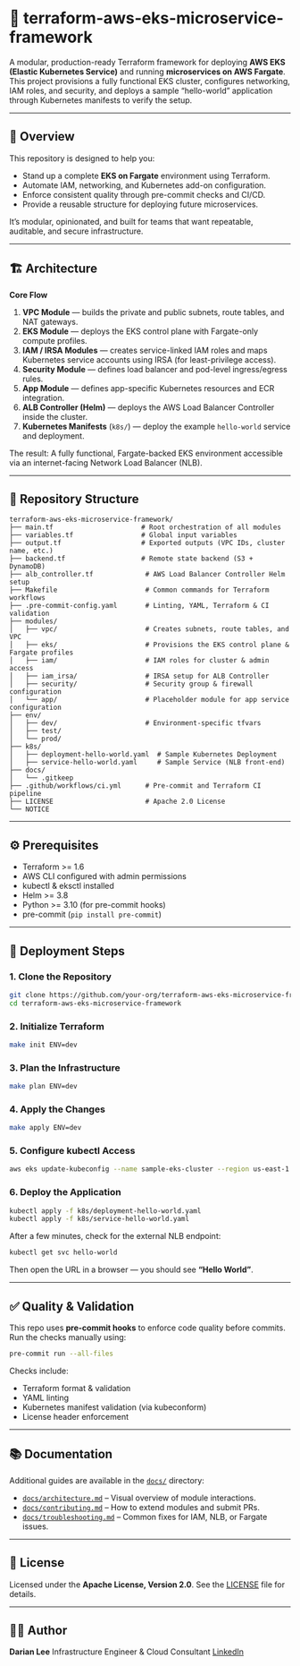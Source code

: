 # 🚀 terraform-aws-eks-microservice-framework

A modular, production-ready Terraform framework for deploying **AWS EKS (Elastic Kubernetes Service)** and running **microservices on AWS Fargate**.
This project provisions a fully functional EKS cluster, configures networking, IAM roles, and security, and deploys a sample “hello-world” application through Kubernetes manifests to verify the setup.

---

## 🧠 Overview

This repository is designed to help you:
- Stand up a complete **EKS on Fargate** environment using Terraform.
- Automate IAM, networking, and Kubernetes add-on configuration.
- Enforce consistent quality through pre-commit checks and CI/CD.
- Provide a reusable structure for deploying future microservices.

It’s modular, opinionated, and built for teams that want repeatable, auditable, and secure infrastructure.

---

## 🏗️ Architecture

**Core Flow**
1. **VPC Module** — builds the private and public subnets, route tables, and NAT gateways.
2. **EKS Module** — deploys the EKS control plane with Fargate-only compute profiles.
3. **IAM / IRSA Modules** — creates service-linked IAM roles and maps Kubernetes service accounts using IRSA (for least-privilege access).
4. **Security Module** — defines load balancer and pod-level ingress/egress rules.
5. **App Module** — defines app-specific Kubernetes resources and ECR integration.
6. **ALB Controller (Helm)** — deploys the AWS Load Balancer Controller inside the cluster.
7. **Kubernetes Manifests** (`k8s/`) — deploy the example `hello-world` service and deployment.

The result:
A fully functional, Fargate-backed EKS environment accessible via an internet-facing Network Load Balancer (NLB).

---

## 🧩 Repository Structure

```
terraform-aws-eks-microservice-framework/
├── main.tf                      # Root orchestration of all modules
├── variables.tf                 # Global input variables
├── output.tf                    # Exported outputs (VPC IDs, cluster name, etc.)
├── backend.tf                   # Remote state backend (S3 + DynamoDB)
├── alb_controller.tf             # AWS Load Balancer Controller Helm setup
├── Makefile                      # Common commands for Terraform workflows
├── .pre-commit-config.yaml       # Linting, YAML, Terraform & CI validation
├── modules/
│   ├── vpc/                      # Creates subnets, route tables, and VPC
│   ├── eks/                      # Provisions the EKS control plane & Fargate profiles
│   ├── iam/                      # IAM roles for cluster & admin access
│   ├── iam_irsa/                 # IRSA setup for ALB Controller
│   ├── security/                 # Security group & firewall configuration
│   └── app/                      # Placeholder module for app service configuration
├── env/
│   ├── dev/                      # Environment-specific tfvars
│   ├── test/
│   └── prod/
├── k8s/
│   ├── deployment-hello-world.yaml  # Sample Kubernetes Deployment
│   ├── service-hello-world.yaml     # Sample Service (NLB front-end)
├── docs/
│   └── .gitkeep
├── .github/workflows/ci.yml      # Pre-commit and Terraform CI pipeline
├── LICENSE                       # Apache 2.0 License
└── NOTICE
```

---

## ⚙️ Prerequisites

- Terraform >= 1.6
- AWS CLI configured with admin permissions
- kubectl & eksctl installed
- Helm >= 3.8
- Python >= 3.10 (for pre-commit hooks)
- pre-commit (`pip install pre-commit`)

---

## 🚀 Deployment Steps

### 1. Clone the Repository

```bash
git clone https://github.com/your-org/terraform-aws-eks-microservice-framework.git
cd terraform-aws-eks-microservice-framework
```

### 2. Initialize Terraform

```bash
make init ENV=dev
```

### 3. Plan the Infrastructure

```bash
make plan ENV=dev
```

### 4. Apply the Changes

```bash
make apply ENV=dev
```

### 5. Configure kubectl Access

```bash
aws eks update-kubeconfig --name sample-eks-cluster --region us-east-1
```

### 6. Deploy the Application

```bash
kubectl apply -f k8s/deployment-hello-world.yaml
kubectl apply -f k8s/service-hello-world.yaml
```

After a few minutes, check for the external NLB endpoint:

```bash
kubectl get svc hello-world
```

Then open the URL in a browser — you should see **“Hello World”**.

---

## ✅ Quality & Validation

This repo uses **pre-commit hooks** to enforce code quality before commits.
Run the checks manually using:

```bash
pre-commit run --all-files
```

Checks include:
- Terraform format & validation
- YAML linting
- Kubernetes manifest validation (via kubeconform)
- License header enforcement

---

## 📚 Documentation

Additional guides are available in the [`docs/`](docs/) directory:
- [`docs/architecture.md`](docs/architecture.md) – Visual overview of module interactions.
- [`docs/contributing.md`](docs/contributing.md) – How to extend modules and submit PRs.
- [`docs/troubleshooting.md`](docs/troubleshooting.md) – Common fixes for IAM, NLB, or Fargate issues.

---

## 🪪 License

Licensed under the **Apache License, Version 2.0**.
See the [LICENSE](LICENSE) file for details.

---

## 🧑‍💻 Author

**Darian Lee**
Infrastructure Engineer & Cloud Consultant
[LinkedIn](https://www.linkedin.com/in/darian-873)
